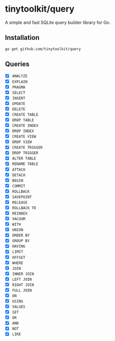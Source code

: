# tinytoolkit/query

A simple and fast SQLite query builder library for Go.

## Installation

```bash
go get github.com/tinytoolkit/query
```

## Queries

- [x] `ANALYZE`
- [x] `EXPLAIN`
- [x] `PRAGMA`
- [x] `SELECT`
- [x] `INSERT`
- [x] `UPDATE`
- [x] `DELETE`
- [x] `CREATE TABLE`
- [x] `DROP TABLE`
- [x] `CREATE INDEX`
- [x] `DROP INDEX`
- [x] `CREATE VIEW`
- [x] `DROP VIEW`
- [x] `CREATE TRIGGER`
- [x] `DROP TRIGGER`
- [x] `ALTER TABLE`
- [x] `RENAME TABLE`
- [x] `ATTACH`
- [x] `DETACH`
- [x] `BEGIN`
- [x] `COMMIT`
- [x] `ROLLBACK`
- [x] `SAVEPOINT`
- [x] `RELEASE`
- [x] `ROLLBACK TO`
- [x] `REINDEX`
- [x] `VACUUM`
- [x] `WITH`
- [x] `UNION`
- [x] `ORDER BY`
- [x] `GROUP BY`
- [x] `HAVING`
- [x] `LIMIT`
- [x] `OFFSET`
- [x] `WHERE`
- [x] `JOIN`
- [x] `INNER JOIN`
- [x] `LEFT JOIN`
- [x] `RIGHT JOIN`
- [x] `FULL JOIN`
- [x] `ON`
- [x] `USING`
- [x] `VALUES`
- [x] `SET`
- [x] `OR`
- [x] `AND`
- [x] `NOT`
- [x] `LIKE`
